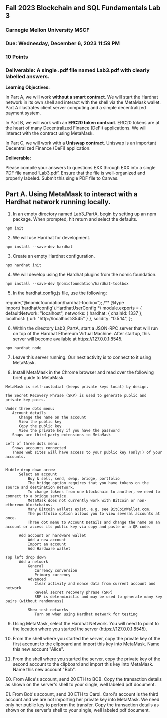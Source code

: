 ##  Fall 2023 Blockchain and SQL Fundamentals    Lab 3
### Carnegie Mellon University MSCF
### Due: Wednesday, December 6, 2023 11:59 PM
### 10 Points
### Deliverable: A single .pdf file named Lab3.pdf with clearly labelled answers.

**Learning Objectives:**

In Part A, we will work **without a smart contract**. We will start the Hardhat
network in its own shell and interact with the shell via the MetaMask wallet.
Part A illustrates client server computing and a simple decentralized payment system.

In Part B, we will work with an **ERC20 token contract**. ERC20 tokens are at the heart
of many Decentralized Finance (DeFi) applications. We will interact with the contract using MetaMask.

In Part C, we will work with a **Uniswap contract**. Uniswap is an important
Decentralized Finance (DeFi) application.

**Deliverable:**

Please compile your answers to questions EXX through EXX into a single PDF file named ‘Lab3.pdf’. Ensure that the file is well-organized and properly labeled. Submit this single PDF file to Canvas.

## Part A. Using MetaMask to interact with a Hardhat network running locally.

1. In an empty directory named Lab3_PartA, begin by setting up an npm package. When prompted, hit return and select the defaults.
```
npm init     
```
2. We will use Hardhat for development.

```
npm install --save-dev hardhat
```
3. Create an empty Hardhat configuration.
```
npx hardhat init     
```
4. We will develop using the Hardhat plugins from the nomic foundation.
```
npm install --save-dev @nomicfoundation/hardhat-toolbox
```
5. In the hardhat.config.js file, use the following:

require("@nomicfoundation/hardhat-toolbox");
/** @type import('hardhat/config').HardhatUserConfig */
module.exports = {
  defaultNetwork: "localhost",
  networks: {
    hardhat: {
      chainId: 1337
    },
    localhost: {
      url: "http://localhost:8545"
    }
  },
  solidity: "0.5.14",
};


6. Within the directory Lab3_PartA, start a JSON-RPC server that will run on top of the Hardhat Ethereum Virtual Machine. After startup, this server will become available at https://127.0.0.1:8545.
```
npx hardhat node
```

7. Leave this server running. Our next activity is to connect to it using MetaMask.

8. Install MetaMask in the Chrome browser and read over the following brief guide to
MetaMask.

```
MetaMask is self-custodial (keeps private keys local) by design.

The Secret Recovery Phrase (SRP) is used to generate public and private key pairs.

Under three dots menu:
   Account details
      Change the name on the account
      View the public key
      Copy the public key
      View the private key if you have the password
   Snaps are third-party extensions to MetaMask

Left of three dots menu:
   Shows accounts connected
   These web sites will have access to your public key (only!) of your accounts.


Middle drop down arrow
      Select an account
          Buy & sell, send, swap, bridge, portfolio
          The bridge option requires that you have tokens on the source and destination network.
          To change tokens from one blockchain to another, we need to connect to a bridge service.
          MetaMask does not currently work with Bitcoin or non-ethereum blockchains.
          Many Bitcoin wallets exist, e.g. see BitCoinWallet.com.
          The portfolio option allows you to view several accounts at once.
          Three dot menu to Account Details and change the name on an account or access its public key via copy and paste or a QR code.

      Add account or hardware wallet
          Add a new account
          Import an account
          Add Hardware wallet

Top left drop down
      Add a network
          General
             Currency conversion
             Primary currency
          Advanced
             Clear activity and nonce data from current account and network
             Reveal secret recovery phrase (SRP)
             SRP is deterministic and may be used to generate many key pairs (without randomness)

          Show test networks
             Turn on when using Hardhat network for testing
```

9. Using MetaMask, select the Hardhat Network. You will need to point to the location where you started the server (https://127.0.0.1:8545).

10. From the shell where you started the server, copy the private key of the first account to the clipboard and import this key into MetaMask. Name this new account "Alice".

11. From the shell where you started the server, copy the private key of the second account to the clipboard and import this key into MetaMask. Name this new account "Bob".

E0. From Alice's account, send 20 ETH to BOB. Copy the transaction details as shown on the server's shell to your single, well labeled pdf document.

E1. From Bob's account, send 30 ETH to Carol. Carol's account is the third account and we are
not importing her private key into MetaMask. We need only her public key to perform
the transfer. Copy the transaction details as shown on the server's shell to your single, well labeled pdf document.
